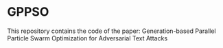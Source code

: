 # GPPSO
This repository contains the code of the paper: Generation-based Parallel Particle Swarm Optimization for Adversarial Text Attacks

